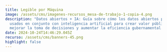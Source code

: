 ```yaml
---
title: Legible por Máquina
image: /assets/cms/imagenes-recursos_mesa-de-trabajo-1-copia-4.png
description: "Datos abiertos + IA: Guía sobre cómo los datos abiertos pueden ser
  usados en conjunto con inteligencia artificial para crear valor público,
  mejorar la toma de decisiones y aumentar la eficiencia gubernamental."
date: 2024-10-24T14:46:29.045Z
recurso: /assets/cms/banners-45.png
highlight: false
---
```

